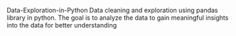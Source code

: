 Data-Exploration-in-Python
Data cleaning and exploration using pandas library in python.
The goal is to analyze the data to gain meaningful insights into the data for better understanding
